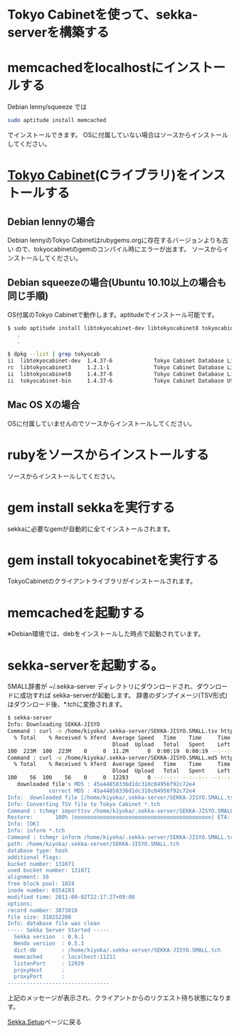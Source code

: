 # Tokyo Cabinetを使って、sekka-serverを構築する

# memcachedをlocalhostにインストールする
 Debian lenny/squeeze では
```bash
sudo aptitude install memcached
```
 でインストールできます。
 OSに付属していない場合はソースからインストールしてください。

# [Tokyo Cabinet](http://fallabs.com/tokyocabinet/)(Cライブラリ)をインストールする
## Debian lennyの場合
 Debian lennyのTokyo Cabinetはrubygems.orgに存在するバージョンよりも古い
 ので、tokyocabinetのgemのコンパイル時にエラーが出ます。
 ソースからインストールしてください。

## Debian squeezeの場合(Ubuntu 10.10以上の場合も同じ手順)
OS付属のTokyo Cabinetで動作します。aptitudeでインストール可能です。
```bash
$ sudo aptitude install libtokyocabinet-dev libtokyocabinet8 tokyocabinet-bin
   .
   .

$ dpkg --list | grep tokyocab
ii  libtokyocabinet-dev  1.4.37-6             Tokyo Cabinet Database Libraries [development]
rc  libtokyocabinet3     1.2.1-1              Tokyo Cabinet Database Libraries [runtime]
ii  libtokyocabinet8     1.4.37-6             Tokyo Cabinet Database Libraries [runtime]
ii  tokyocabinet-bin     1.4.37-6             Tokyo Cabinet Database Utilities
```

## Mac OS Xの場合
 OSに付属していませんのでソースからインストールしてください。

# rubyをソースからインストールする
ソースからインストールしてください。

# gem install sekkaを実行する
sekkaに必要なgemが自動的に全てインストールされます。

# gem install tokyocabinetを実行する
TokyoCabinetのクライアントライブラリがインストールされます。

# memcachedを起動する
 ※Debian環境では、debをインストールした時点で起動されています。


# sekka-serverを起動する。
SMALL辞書が ~/.sekka-server ディレクトリにダウンロードされ、ダウンロードに成功すれば sekka-serverが起動します。
辞書のダンプイメージ(TSV形式)はダウンロード後、*.tchに変換されます。
```bash
$ sekka-server
Info: Downloading SEKKA-JISYO
Command : curl -o /home/kiyoka/.sekka-server/SEKKA-JISYO.SMALL.tsv http://sumibi.org/sekka/dict/0.9.1/SEKKA-JISYO.SMALL.tsv
  % Total    % Received % Xferd  Average Speed   Time    Time     Time  Current
                                 Dload  Upload   Total   Spent    Left  Speed
100  223M  100  223M    0     0  11.2M      0  0:00:19  0:00:19 --:--:-- 11.2M
Command : curl -o /home/kiyoka/.sekka-server/SEKKA-JISYO.SMALL.md5 http://sumibi.org/sekka/dict/0.9.1/SEKKA-JISYO.SMALL.md5
  % Total    % Received % Xferd  Average Speed   Time    Time     Time  Current
                                 Dload  Upload   Total   Spent    Left  Speed
100    56  100    56    0     0  12283      0 --:--:-- --:--:-- --:--:-- 56000
   downloaded file's MD5 : 45a44858336d1dc310c04956f92c72e4
             correct MD5 : 45a44858336d1dc310c04956f92c72e4
Info:  downloaded file [/home/kiyoka/.sekka-server/SEKKA-JISYO.SMALL.tsv] verify OK.
Info: Converting TSV file to Tokyo Cabinet *.tch
Command : tchmgr importtsv /home/kiyoka/.sekka-server/SEKKA-JISYO.SMALL.tch /home/kiyoka/.sekka-server/SEKKA-JISYO.SMALL.tsv
Restore:       100% |ooooooooooooooooooooooooooooooooooooooooooo| ETA:  00:00:10
Info: [OK]
Info: inform *.tch
Command : tchmgr inform /home/kiyoka/.sekka-server/SEKKA-JISYO.SMALL.tch
path: /home/kiyoka/.sekka-server/SEKKA-JISYO.SMALL.tch
database type: hash
additional flags:
bucket number: 131071
used bucket number: 131071
alignment: 16
free block pool: 1024
inode number: 6554283
modified time: 2011-09-02T22:17:27+09:00
options:
record number: 3873010
file size: 310252208
Info: database file was clean
----- Sekka Server Started -----
  Sekka version  : 0.9.1
  Nendo version  : 0.5.3
  dict-db        : /home/kiyoka/.sekka-server/SEKKA-JISYO.SMALL.tch
  memcached      : localhost:11211
  listenPort     : 12929
  proxyHost      : 
  proxyPort      : 
--------------------------------
```

上記のメッセージが表示され、クライアントからのリクエスト待ち状態になります。


[Sekka.Setup](Sekka.Setup.md)ページに戻る
